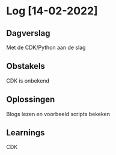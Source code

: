 # Log [14-02-2022]

## Dagverslag
Met de CDK/Python aan de slag

## Obstakels
CDK is onbekend

## Oplossingen
Blogs lezen en voorbeeld scripts bekeken

## Learnings
CDK